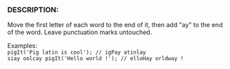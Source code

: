 ### DESCRIPTION:
Move the first letter of each word to the end of it, then add "ay" to the end of the word. Leave punctuation marks untouched.

Examples: <br>
<code>pigIt('Pig latin is cool'); // igPay atinlay siay oolcay
pigIt('Hello world !');     // elloHay orldway !</code>
